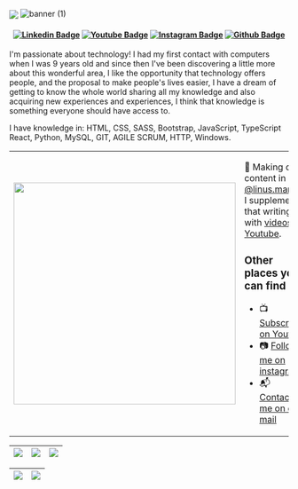   <img align="center" src="![banner (1)](https://user-images.githubusercontent.com/79695824/209449759-6caeec20-4ead-43da-8689-46c74ca3485e.png)
">
![banner (1)](https://user-images.githubusercontent.com/79695824/209449759-6caeec20-4ead-43da-8689-46c74ca3485e.png)

<h4 align="center">

[![Linkedin Badge](https://img.shields.io/badge/-Linkedin-blue?style=for-the-badge&logo=Linkedin&logoColor=white&link=https://github.com/linusmanuel)](https://www.linkedin.com/in/joao-lino-adao-manuel-643bb31ba/)
[![Youtube Badge](https://img.shields.io/badge/YouTube-FF0000?style=for-the-badge&logo=youtube&logoColor=white)](https://www.youtube.com/channel/UCUpg4J0x1FD2WZkRj3TBRXQ)
[![Instagram Badge](https://img.shields.io/badge/-instagram-red?style=for-the-badge&logo=instagram&logoColor=white&link=https://github.com/linusmanuel)](https://www.instagram.com/linus.manuel/)
[![Github Badge](https://img.shields.io/badge/-Facebook-blue?style=for-the-badge&logo=Facebook&logoColor=white&link=https://github.com/linus.manuel)](https://www.facebook.com/linusmannuel/)

</h4>

I'm passionate about technology! I had my first contact with computers when I was 9 years old and since then I've been discovering a little more about this wonderful area, I like the opportunity that technology offers people, and the proposal to make people's lives easier, I have a dream of getting to know the whole world sharing all my knowledge and also acquiring new experiences and experiences, I think that knowledge is something everyone should have access to.

I have knowledge in: HTML, CSS, SASS, Bootstrap, JavaScript, TypeScript React, Python, MySQL, GIT, AGILE SCRUM, HTTP, Windows.

<table border="0" cellspacing="0" cellpadding="0">
  <tr>
    <td style="border: 0";>
      <img width="400" src="https://media.giphy.com/media/SWoSkN6DxTszqIKEqv/giphy.gif?cid=ecf05e47cfxovn4m81dgq2g32svgnqr8yy45f7y25vdyj4yz&rid=giphy.gif&ct=g" />
    </td>
    <td style="border: 0";>
      <p>
        🌙 Making daily content in <a href="https://www.instagram.com/linus.manuel/">@linus.manuel</a>, I supplement that writing with <a href="https://www.youtube.com/channel/UCUpg4J0x1FD2WZkRj3TBRXQ">videos on Youtube</a>.
      </p>
      <h3>Other places you can find me</h3>
      <ul>
        <li>
          📺 <a href="https://www.youtube.com/channel/UCUpg4J0x1FD2WZkRj3TBRXQ">Subscribe on Youtube</a>
        </li>
        <li>
          📷 <a href="https://www.instagram.com/linus.manuel/">Follow me on instagram</a>
        </li>
        <li>
          📬 <a href=mailto:linusmannuel@gmail.com>Contact-me on e-mail</a>
        </li>
      </ul>
    </td>
  </tr>
</table>

| ![](http://github-profile-summary-cards.vercel.app/api/cards/stats?username=linusmanuel&theme=nord_dark) | ![](http://github-profile-summary-cards.vercel.app/api/cards/repos-per-language?username=linusmanuel&hide=Html&theme=nord_dark) | ![](http://github-profile-summary-cards.vercel.app/api/cards/most-commit-language?username=linusmanuel&theme=nord_dark) |
| :------------------------------------------------------------------------------------------------------: | :-----------------------------------------------------------------------------------------------------------------------------: | :---------------------------------------------------------------------------------------------------------------------: |

| ![](http://github-profile-summary-cards.vercel.app/api/cards/profile-details?username=linusmanuel&theme=nord_dark) | ![](https://github-readme-streak-stats.herokuapp.com/?user=linusmanuel&hide_border=true&date_format=M%20j%5B%2C%20Y%5D&background=2D3742&stroke=2D3742&ring=6bbbca&fire=6bbbca&currStreakNum=fff&sideNums=6bbbca&currStreakLabel=6bbbca&sideLabels=fff&dates=fff) |
| :----------------------------------------------------------------------------------------------------------------: | :---------------------------------------------------------------------------------------------------------------------------------------------------------------------------------------------------------------------------------------------------------------: |
